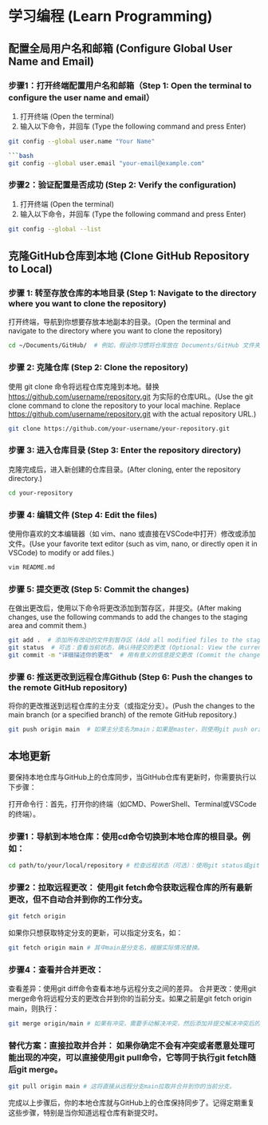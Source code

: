 # 学习编程 (Learn Programming)

## 配置全局用户名和邮箱 (Configure Global User Name and Email)

### 步骤1：打开终端配置用户名和邮箱（Step 1: Open the terminal to configure the user name and email）

1. 打开终端 (Open the terminal)
2. 输入以下命令，并回车 (Type the following command and press Enter)

```bash
git config --global user.name "Your Name"

```bash
git config --global user.email "your-email@example.com"
```

### 步骤2：验证配置是否成功 (Step 2: Verify the configuration)

1. 打开终端 (Open the terminal)
2. 输入以下命令，并回车 (Type the following command and press Enter)

```bash
git config --global --list
```

## 克隆GitHub仓库到本地 (Clone GitHub Repository to Local)

### 步骤 1: 转至存放仓库的本地目录 (Step 1: Navigate to the directory where you want to clone the repository)

打开终端，导航到你想要存放本地副本的目录。(Open the terminal and navigate to the directory where you want to clone the repository)

```bash
cd ~/Documents/GitHub/  # 例如，假设你习惯将仓库放在 Documents/GitHub 文件夹下 (For example, if you prefer to store the repository in the Documents/GitHub folder)
```

### 步骤 2: 克隆仓库 (Step 2: Clone the repository)

使用 git clone 命令将远程仓库克隆到本地。替换 <https://github.com/username/repository.git> 为实际的仓库URL。(Use the git clone command to clone the repository to your local machine. Replace <https://github.com/username/repository.git> with the actual repository URL.)

```bash
git clone https://github.com/your-username/your-repository.git
```

### 步骤 3: 进入仓库目录 (Step 3: Enter the repository directory)

克隆完成后，进入新创建的仓库目录。(After cloning, enter the repository directory.)

```bash
cd your-repository
```

### 步骤 4: 编辑文件 (Step 4: Edit the files)

使用你喜欢的文本编辑器（如 vim、nano 或直接在VSCode中打开）修改或添加文件。(Use your favorite text editor (such as vim, nano, or directly open it in VSCode) to modify or add files.)

```bash
vim README.md
```

### 步骤 5: 提交更改 (Step 5: Commit the changes)

在做出更改后，使用以下命令将更改添加到暂存区，并提交。(After making changes, use the following commands to add the changes to the staging area and commit them.)

```bash
git add .  # 添加所有改动的文件到暂存区 (Add all modified files to the staging area)
git status  # 可选：查看当前状态，确认待提交的更改 (Optional: View the current status to confirm the changes to be committed)
git commit -m "详细描述你的更改"  # 用有意义的信息提交更改 (Commit the changes with a meaningful message)
```

### 步骤 6: 推送更改到远程仓库Github (Step 6: Push the changes to the remote GitHub repository)

将你的更改推送到远程仓库的主分支（或指定分支）。(Push the changes to the main branch (or a specified branch) of the remote GitHub repository.)

```bash
git push origin main  # 如果主分支名为main；如果是master，则使用git push origin master (If the main branch is named main; if it is master, use git push origin master)
```
## 本地更新
要保持本地仓库与GitHub上的仓库同步，当GitHub仓库有更新时，你需要执行以下步骤：

打开命令行：首先，打开你的终端（如CMD、PowerShell、Terminal或VSCode的终端）。

### 步骤1：导航到本地仓库：使用cd命令切换到本地仓库的根目录。例如：

```bash
cd path/to/your/local/repository # 检查远程状态（可选）：使用git status或git remote update查看远程分支的最新状态，确认是否有更新。
```

### 步骤2：拉取远程更改： 使用git fetch命令获取远程仓库的所有最新更改，但不自动合并到你的工作分支。

```Bash
git fetch origin
```

如果你只想获取特定分支的更新，可以指定分支名，如：

```Bash
git fetch origin main # 其中main是分支名，根据实际情况替换。
```
### 步骤4：查看并合并更改：

查看差异：使用git diff命令查看本地与远程分支之间的差异。
合并更改：使用git merge命令将远程分支的更改合并到你的当前分支。如果之前是git fetch origin main，则执行：
```Bash
git merge origin/main # 如果有冲突，需要手动解决冲突，然后添加并提交解决冲突后的文件。
```
### 替代方案：直接拉取并合并： 如果你确定不会有冲突或者愿意处理可能出现的冲突，可以直接使用git pull命令，它等同于执行git fetch随后git merge。

```Bash
git pull origin main # 这将直接从远程分支main拉取并合并到你的当前分支。
```

完成以上步骤后，你的本地仓库就与GitHub上的仓库保持同步了。记得定期重复这些步骤，特别是当你知道远程仓库有新提交时。
